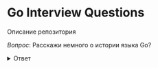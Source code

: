 # Go Interview Questions
Описание репозитория

*Вопрос*: Расскажи немного о истории языка Go?

<details>
  <summary>Ответ</summary>
История языка
</details>
